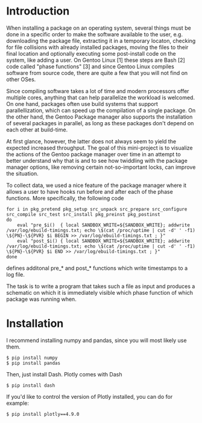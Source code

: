 # Introduction
When installing a package on an operating system, several things must be done in a specific order to make the software available to the user, e.g. downloading the package file, extracting it in a temporary locaton, checking for file collisions with already installed packages, moving the files to their final location and optionally executing some post-install code on the system, like adding a user. On Gentoo Linux [1] these steps are Bash [2] code called "phase functions" [3] and since Gentoo Linux compiles software from source code, there are quite a few that you will not find on other OSes.
 
Since compiling software takes a lot of time and modern processors offer multiple cores, anything that can help parallelize the workload is welcomed. On one hand, packages often use build systems that support parallellization, which can speed up the compilation of a single package. On the other hand, the Gentoo Package manager also supports the installation of several packages in parallel, as long as these packages don't depend on each other at build-time.

At first glance, however, the latter does not always seem to yield the expected increased throughput. The goal of this mini-project is to visualize the actions of the Gentoo package manager over time in an attempt to better understand why that is and to see how twiddling with the package manager options, like removing certain not-so-important locks, can improve the situation.

To collect data, we used a nice feature of the package manager where it allows a user to have hooks run before and after each of the phase functions. More specifically, the following code

	for i in pkg_pretend pkg_setup src_unpack src_prepare src_configure src_compile src_test src_install pkg_preinst pkg_postinst
	do
		eval "pre_$i()  { local SANDBOX_WRITE=${SANDBOX_WRITE}; addwrite /var/log/ebuild-timings.txt; echo \$(cat /proc/uptime | cut -d' ' -f1) \${PN}-\${PVR} $i BEGIN >> /var/log/ebuild-timings.txt ; }"
		eval "post_$i() { local SANDBOX_WRITE=${SANDBOX_WRITE}; addwrite /var/log/ebuild-timings.txt; echo \$(cat /proc/uptime | cut -d' ' -f1) \${PN}-\${PVR} $i END >> /var/log/ebuild-timings.txt ; }"
	done

defines additonal pre_* and post_* functions which write timestamps to a log file. 

The task is to write a program that takes such a file as input and produces a schematic on which it is immediately visible which phase function of which package was running when.

# Installation
I recommend installing numpy and pandas, since you will most likely use them.

    $ pip install numpy
    $ pip install pandas
    
Then, just install Dash. Plotly comes with Dash

    $ pip install dash
    
If you'd like to control the version of Plotly installed, you can do for example:

    $ pip install plotly==4.9.0